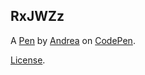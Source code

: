 RxJWZz
------


A [Pen](https://codepen.io/andreahel/pen/RxJWZz) by [Andrea](https://codepen.io/andreahel) on [CodePen](https://codepen.io).

[License](https://codepen.io/andreahel/pen/RxJWZz/license).
